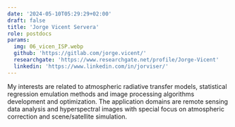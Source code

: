 ```yaml
---
date: '2024-05-10T05:29:29+02:00'
draft: false
title: 'Jorge Vicent Servera'
role: postdocs
params:
  img: 06_vicen_ISP.webp
  github: 'https://gitlab.com/jorge.vicent/'
  researchgate: 'https://www.researchgate.net/profile/Jorge-Vicent'
  linkedin: 'https://www.linkedin.com/in/jorviser/'
---
```


My interests are related to atmospheric radiative transfer models, statistical regression emulation methods and image processing algorithms development and optimization. The application domains are remote sensing data analysis and hyperspectral images with special focus on atmospheric correction and scene/satellite simulation.
